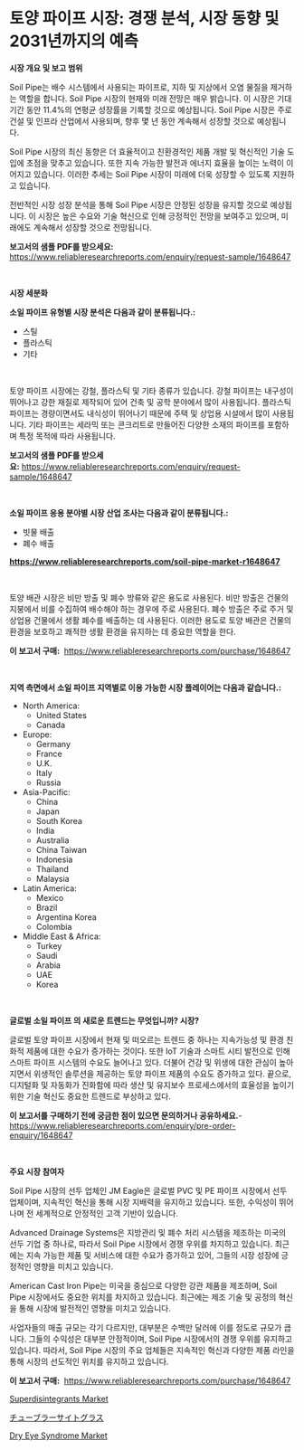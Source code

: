 <p><h1>토양 파이프 시장: 경쟁 분석, 시장 동향 및 2031년까지의 예측</h1></p><p><strong>시장 개요 및 보고 범위</strong></p>
<p><p>Soil Pipe는 배수 시스템에서 사용되는 파이프로, 지하 및 지상에서 오염 물질을 제거하는 역할을 합니다. Soil Pipe 시장의 현재와 미래 전망은 매우 밝습니다. 이 시장은 기대기간 동안 11.4%의 연평균 성장률을 기록할 것으로 예상됩니다. Soil Pipe 시장은 주로 건설 및 인프라 산업에서 사용되며, 향후 몇 년 동안 계속해서 성장할 것으로 예상됩니다.</p><p>Soil Pipe 시장의 최신 동향은 더 효율적이고 친환경적인 제품 개발 및 혁신적인 기술 도입에 초점을 맞추고 있습니다. 또한 지속 가능한 발전과 에너지 효율을 높이는 노력이 이어지고 있습니다. 이러한 추세는 Soil Pipe 시장이 미래에 더욱 성장할 수 있도록 지원하고 있습니다.</p><p>전반적인 시장 성장 분석을 통해 Soil Pipe 시장은 안정된 성장을 유지할 것으로 예상됩니다. 이 시장은 높은 수요와 기술 혁신으로 인해 긍정적인 전망을 보여주고 있으며, 미래에도 계속해서 성장할 것으로 전망됩니다.</p></p>
<p><strong>보고서의 샘플 PDF를 받으세요:</strong> <a href="https://www.reliableresearchreports.com/enquiry/request-sample/1648647">https://www.reliableresearchreports.com/enquiry/request-sample/1648647</a></p>
<p>&nbsp;</p>
<p><strong>시장 세분화</strong></p>
<p><strong>소일 파이프 유형별 시장 분석은 다음과 같이 분류됩니다.:</strong></p>
<p><ul><li>스틸</li><li>플라스틱</li><li>기타</li></ul></p>
<p>&nbsp;</p>
<p><p>토양 파이프 시장에는 강철, 플라스틱 및 기타 종류가 있습니다. 강철 파이프는 내구성이 뛰어나고 강한 재질로 제작되어 있어 건축 및 공학 분야에서 많이 사용됩니다. 플라스틱 파이프는 경량이면서도 내식성이 뛰어나기 때문에 주택 및 상업용 시설에서 많이 사용됩니다. 기타 파이프는 세라믹 또는 콘크리트로 만들어진 다양한 소재의 파이프를 포함하며 특정 목적에 따라 사용됩니다.</p></p>
<p><strong>보고서의 샘플 PDF를 받으세요:</strong>&nbsp;<a href="https://www.reliableresearchreports.com/enquiry/request-sample/1648647">https://www.reliableresearchreports.com/enquiry/request-sample/1648647</a></p>
<p>&nbsp;</p>
<p><strong> 소일 파이프 응용 분야별 시장 산업 조사는 다음과 같이 분류됩니다.:</strong></p>
<p><ul><li>빗물 배출</li><li>폐수 배출</li></ul></p>
<p><strong><a href="https://www.reliableresearchreports.com/soil-pipe-market-r1648647">https://www.reliableresearchreports.com/soil-pipe-market-r1648647</a></strong></p>
<p>&nbsp;</p>
<p><p>토양 배관 시장은 비만 방출 및 폐수 방류와 같은 용도로 사용된다. 비만 방출은 건물의 지붕에서 비를 수집하여 배수해야 하는 경우에 주로 사용된다. 폐수 방출은 주로 주거 및 상업용 건물에서 생활 폐수를 배출하는 데 사용된다. 이러한 용도로 토양 배관은 건물의 환경을 보호하고 쾌적한 생활 환경을 유지하는 데 중요한 역할을 한다.</p></p>
<p><strong>이 보고서 구매:</strong>&nbsp; <a href="https://www.reliableresearchreports.com/purchase/1648647">https://www.reliableresearchreports.com/purchase/1648647</a></p>
<p>&nbsp;</p>
<p><strong>지역 측면에서 소일 파이프 지역별로 이용 가능한 시장 플레이어는 다음과 같습니다.:</strong></p>
<p><ul>
    <li>
        North America:
        <ul>
            <li>United States</li>
            <li>Canada</li>
        </ul>
    </li>
    <li>
        Europe:
        <ul>
            <li>Germany</li>
            <li>France</li>
            <li>U.K.</li>
            <li>Italy</li>
            <li>Russia</li>
        </ul>
    </li>
    <li>
        Asia-Pacific:
        <ul>
            <li>China</li>
            <li>Japan</li>
            <li>South Korea</li>
            <li>India</li>
            <li>Australia</li>
            <li>China Taiwan</li>
            <li>Indonesia</li>
            <li>Thailand</li>
            <li>Malaysia</li>
        </ul>
    </li>
    <li>
        Latin America:
        <ul>
            <li>Mexico</li>
            <li>Brazil</li>
            <li>Argentina Korea</li>
            <li>Colombia</li>
        </ul>
    </li>
    <li>
        Middle East & Africa:
        <ul>
            <li>Turkey</li>
            <li>Saudi</li>
            <li>Arabia</li>
            <li>UAE</li>
            <li>Korea</li>
        </ul>
    </li>
    </ul></p>
<p>&nbsp;</p>
<p><strong>글로벌 소일 파이프 의 새로운 트렌드는 무엇입니까? 시장?</strong></p>
<p><p>글로벌 토양 파이프 시장에서 현재 및 떠오르는 트렌드 중 하나는 지속가능성 및 환경 친화적 제품에 대한 수요가 증가하는 것이다. 또한 IoT 기술과 스마트 시티 발전으로 인해 스마트 파이프 시스템의 수요도 늘어나고 있다. 더불어 건강 및 위생에 대한 관심이 높아지면서 위생적인 솔루션을 제공하는 토양 파이프 제품의 수요도 증가하고 있다. 끝으로, 디지털화 및 자동화가 진화함에 따라 생산 및 유지보수 프로세스에서의 효율성을 높이기 위한 기술 혁신도 중요한 트렌드로 부상하고 있다.</p></p>
<p><strong>이 보고서를 구매하기 전에 궁금한 점이 있으면 문의하거나 공유하세요.</strong>- <a href="https://www.reliableresearchreports.com/enquiry/pre-order-enquiry/1648647">https://www.reliableresearchreports.com/enquiry/pre-order-enquiry/1648647</a></p>
<p>&nbsp;</p>
<p><strong>주요 시장 참여자</strong></p>
<p><p>Soil Pipe 시장의 선두 업체인 JM Eagle은 글로벌 PVC 및 PE 파이프 시장에서 선두 업체이며, 지속적인 혁신을 통해 시장 지배력을 유지하고 있습니다. 또한, 수익성이 뛰어나며 전 세계적으로 안정적인 고객 기반이 있습니다.</p><p>Advanced Drainage Systems은 지방관리 및 폐수 처리 시스템을 제조하는 미국의 선두 기업 중 하나로, 따라서 Soil Pipe 시장에서 경쟁 우위를 차지하고 있습니다. 최근에는 지속 가능한 제품 및 서비스에 대한 수요가 증가하고 있어, 그들의 시장 성장에 긍정적인 영향을 미치고 있습니다.</p><p>American Cast Iron Pipe는 미국을 중심으로 다양한 강관 제품을 제조하며, Soil Pipe 시장에서도 중요한 위치를 차지하고 있습니다. 최근에는 제조 기술 및 공정의 혁신을 통해 시장에 발전적인 영향을 미치고 있습니다.</p><p>사업자들의 매출 규모는 각기 다르지만, 대부분은 수백만 달러에 이를 정도로 규모가 큽니다. 그들의 수익성은 대부분 안정적이며, Soil Pipe 시장에서의 경쟁 우위를 유지하고 있습니다. 따라서, Soil Pipe 시장의 주요 업체들은 지속적인 혁신과 다양한 제품 라인을 통해 시장의 선도적인 위치를 유지하고 있습니다.</p></p>
<p><strong>이 보고서 구매:</strong>&nbsp;&nbsp;<a href="https://www.reliableresearchreports.com/purchase/1648647">https://www.reliableresearchreports.com/purchase/1648647</a></p>
<p><p><a href="https://www.linkedin.com/pulse/superdisintegrantsnbspmarket-focuses-market-share-size-4angc?trackingId=JrHtNgFh1CPjaoDssDJB9g%3D%3D">Superdisintegrants Market</a></p><p><a href="https://github.com/mreklxf44233/Market-Research-Report-List-1/blob/main/459633830922.md">チューブラーサイトグラス</a></p><p><a href="https://www.linkedin.com/pulse/dry-eye-syndromenbspmarket-focuses-market-share-size-projected-dsvuc?trackingId=aWESj3TXQyNEGEVE44hXnw%3D%3D">Dry Eye Syndrome Market</a></p></p>